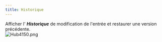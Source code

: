 ```yaml
---
title: Historique
---
```

Afficher l&apos; ***Historique*** de modification de l&apos;entrée et restaurer une version précédente.  
![Hub4150.png](/img/fr/hub/Hub4150.png) 

